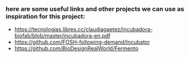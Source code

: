### here are some useful links and other projects we can use as inspiration for this project:


- https://tecnologias.libres.cc/claudiagaetez/incubadora-biofab/blob/master/incubadora-en.pdf
- https://github.com/FOSH-following-demand/Incubator
- https://github.com/BioDesignRealWorld/Fermento
